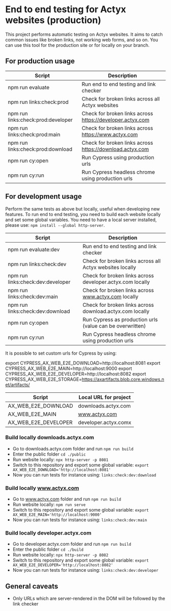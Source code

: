 
# End to end testing for Actyx websites (production)

This project performs automatic testing on Actyx websites. It aims to catch common issues like broken links, not working web forms, and so on.
You can use this tool for the production site or for locally on your branch.

## For production usage

| Script                             | Description                                                 |
|------------------------------------|-------------------------------------------------------------|
| npm run evaluate                   | Run end to end testing and link checker                     |
| npm run links:check:prod           | Check for broken links across all Actyx websites            |
| npm run links:check:prod:developer | Check for broken links across <https://developer.actyx.com> |
| npm run links:check:prod:main      | Check for broken links across <https://www.actyx.com>       |
| npm run links:check:prod:download  | Check for broken links across <https://download.actyx.com>  |
| npm run cy:open                    | Run Cypress using production urls                           |
| npm run cy:run                     | Run Cypress headless chrome using production urls           |

## For development usage

Perform the same tests as above but locally, useful when developing new features.
To run end to end testing, you need to build each website locally and set some global variables.
You need to have a local server installed, please use: `npm install --global http-server`.

| Script                            | Description                                               |
|-----------------------------------|-----------------------------------------------------------|
| npm run evaluate:dev              | Run end to end testing and link checker                   |
| npm run links:check:dev           | Check for broken links across all Actyx websites locally  |
| npm run links:check:dev:developer | Check for broken links across developer.actyx.com locally |
| npm run links:check:dev:main      | Check for broken links across www.actyx.com locally       |
| npm run links:check:dev:download  | Check for broken links across download.actyx.com locally  |
| npm run cy:open                   | Run Cypress as production urls (value can be overwritten) |
| npm run cy:run                    | Run Cypress headless chrome using production urls         |

It is possible to set custom urls for Cypress by using:

export CYPRESS_AX_WEB_E2E_DOWNLOAD=http://localhost:8081
export CYPRESS_AX_WEB_E2E_MAIN=http://localhost:9000
export CYPRESS_AX_WEB_E2E_DEVELOPER=http://localhost:8082
export CYPRESS_AX_WEB_E2E_STORAGE=https://axartifacts.blob.core.windows.net/artifacts/

| Script               | Local URL for project |
|----------------------|-----------------------|
| AX_WEB_E2E_DOWNLOAD  | downloads.actyx.com   |
| AX_WEB_E2E_MAIN      | www.actyx.com         |
| AX_WEB_E2E_DEVELOPER | developer.actyx.comx  |

### Build locally downloads.actyx.com

- Go to downloads.actyx.com folder and run `npm run build`
- Enter the public folder `cd ./public`
- Run website locally: `npx http-server -p 8081`
- Switch to this repository and export some global variable: `export AX_WEB_E2E_DOWNLOAD='http://localhost:8081'`
- Now you can run tests for instance using: `links:check:dev:download`

### Build locally www.actyx.com

- Go to www.actyx.com folder and run `npm run build`
- Run website locally: `npm run serve`
- Switch to this repository and export some global variable: `export AX_WEB_E2E_MAIN='http://localhost:9000'`
- Now you can run tests for instance using: `links:check:dev:main`

### Build locally developer.actyx.com

- Go to developer.actyx.com folder and run `npm run build`
- Enter the public folder `cd ./build`
- Run website locally: `npx http-server -p 8082`
- Switch to this repository and export some global variable: `export AX_WEB_E2E_DEVELOPER='http://localhost:8082'`
- Now you can run tests for instance using: `links:check:dev:developer`

## General caveats

- Only URLs which are server-rendered in the DOM will be followed by the link checker
